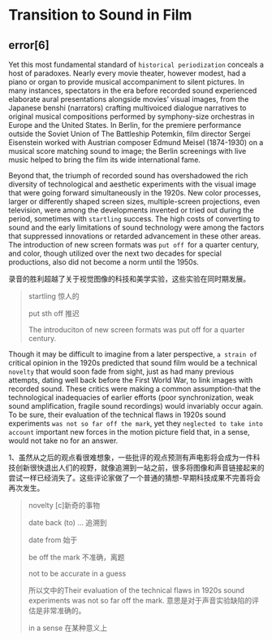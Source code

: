 # Transition to Sound in Film

## error[6]

Yet this most fundamental standard of `historical periodization` conceals a host of paradoxes. Nearly every movie theater, however modest, had a piano or organ to provide musical accompaniment to silent pictures. In many instances, spectators in the era before recorded sound experienced elaborate aural presentations alongside movies’ visual images, from the Japanese benshi (narrators) crafting multivoiced dialogue narratives to original musical compositions performed by symphony-size orchestras in Europe and the United States. In Berlin, for the premiere performance outside the Soviet Union of The Battleship Potemkin, film director Sergei Eisenstein worked with Austrian composer Edmund Meisel (1874-1930) on a musical score matching sound to image; the Berlin screenings with live music helped to bring the film its wide international fame.

Beyond that, the triumph of recorded sound has overshadowed the rich diversity of technological and aesthetic experiments with the visual image that were going forward simultaneously in the 1920s. New color processes, larger or differently shaped screen sizes, multiple-screen projections, even television, were among the developments invented or tried out during the period, sometimes with `startling` success. The high costs of converting to sound and the early limitations of sound technology were among the factors that suppressed innovations or retarded advancement in these other areas. The introduction of new screen formats was `put off `for a quarter century, and color, though utilized over the next two decades for special productions, also did not become a norm until the 1950s.

录音的胜利超越了关于视觉图像的科技和美学实验，这些实验在同时期发展。

> startling 惊人的
>
> put sth off 推迟
>
> The introduciton of new screen formats was put off for a quarter century.

Though it may be difficult to imagine from a later perspective, `a strain of` critical opinion in the 1920s predicted that sound film would be a technical `novelty` that would soon fade from sight, just as had many previous attempts, dating well back before the First World War, to link images with recorded sound. These critics were making a common assumption-that the technological inadequacies of earlier efforts (poor synchronization, weak sound amplification, fragile sound recordings) would invariably occur again. To be sure, their evaluation of the technical flaws in 1920s sound experiments `was not so far off the mark`, yet they `neglected to take into account` important new forces in the motion picture field that, in a sense, would not take no for an answer.

1、虽然从之后的观点看很难想象，一些批评的观点预测有声电影将会成为一件科技创新很快退出人们的视野，就像追溯到一站之前，很多将图像和声音链接起来的尝试一样已经消失了。这些评论家做了一个普通的猜想-早期科技成果不完善将会再次发生。

> novelty [c]新奇的事物
>
> date back (to) ... 追溯到
>
> date from 始于
>
> be off the mark 不准确，离题
>
> not to be accurate in a guess
>
> 所以文中的Their evaluation of the technical flaws in 1920s sound experiments was not so far off the mark. 意思是对于声音实验缺陷的评估是非常准确的。
>
> in a sense 在某种意义上
